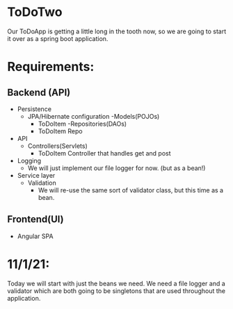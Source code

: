 # ToDoTwo

Our ToDoApp is getting a little long in the tooth now, 
so we are going to start it over as a spring boot application.


# Requirements:
## Backend (API)
 - Persistence
   - JPA/Hibernate configuration
   -Models(POJOs)
     - ToDoItem 
   -Repositories(DAOs)
     - ToDoItem Repo
 - API
   - Controllers(Servlets)
     - ToDoItem Controller that handles get and post
 - Logging
   - We will just implement our file logger for now. (but as a bean!)
 - Service layer
   - Validation
     - We will re-use the same sort of validator class, but this time as a bean.

## Frontend(UI)
 - Angular SPA


# 11/1/21:
Today we will start with just the beans we need. We need a file logger and
a validator which are both going to be singletons that are used throughout the application.